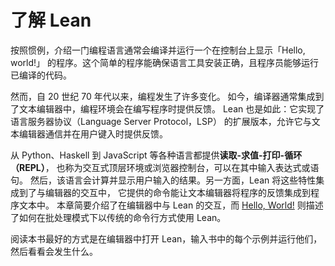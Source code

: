 <!--
According to tradition, a programming language should be introduced by
compiling and running a program that displays `"Hello, world!"` on the
console. This simple program ensures that the language tooling is
installed correctly and that the programmer is able to run the
compiled code.
-->

# 了解 Lean

按照惯例，介绍一门编程语言通常会编译并运行一个在控制台上显示「Hello, world!」
的程序。这个简单的程序能确保语言工具安装正确，且程序员能够运行已编译的代码。

<!--
Since the 1970s, however, programming has changed. Today, compilers
are typically integrated into text editors, and the programming
environment offers feedback as the program is written. Lean is no
exception: it implements an extended version of the Language Server
Protocol that allows it to communicate with a text editor and provide
feedback as the user types.
-->

然而，自 20 世纪 70 年代以来，编程发生了许多变化。
如今，编译器通常集成到了文本编辑器中，编程环境会在编写程序时提供反馈。
Lean 也是如此：它实现了语言服务器协议（Language Server Protocol，LSP）
的扩展版本，允许它与文本编辑器通信并在用户键入时提供反馈。

<!--
Languages as varied as Python, Haskell, and JavaScript offer a read-eval-print-loop (REPL), also known as an interactive toplevel or a browser console, in which expressions or statements can be entered.
The language then computes and displays the result of the user's input.
Lean, on the other hand, integrates these features into the interaction with the editor, providing commands that cause the text editor to display feedback integrated into the program text itself.
This chapter provides a short introduction to interacting with Lean in an editor, while [Hello, World!]() describes how to use Lean traditionally from the command line in batch mode.
-->

从 Python、Haskell 到 JavaScript 等各种语言都提供**读取-求值-打印-循环（REPL）**，
也称为交互式顶层环境或浏览器控制台，可以在其中输入表达式或语句。
然后，该语言会计算并显示用户输入的结果。另一方面，Lean 将这些特性集成到了与编辑器的交互中，
它提供的命令能让文本编辑器将程序的反馈集成到程序文本中。
本章简要介绍了在编辑器中与 Lean 的交互，而 [Hello, World!](./hello-world)
则描述了如何在批处理模式下以传统的命令行方式使用 Lean。

<!--
It is best if you read this book with Lean open in your editor,
following along and typing in each example. Please play with the
examples, and see what happens!
-->

阅读本书最好的方式是在编辑器中打开 Lean，输入书中的每个示例并运行他们，然后看看会发生什么。
